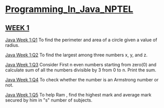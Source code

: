 # [Programming_In_Java_NPTEL](https://github.com/bkkothari2255/Programming_In_Java_NPTEL)

## [WEEK 1](https://github.com/kshitiz2001/Programming_In_Java_NPTEL/tree/main/Week%201)

  [Java Week 1:Q1](https://github.com/kshitiz2001/Programming_In_Java_NPTEL/blob/main/Week%201/Exercise1_1.java) To find the perimeter and area of a circle given a value of radius.

  [Java Week 1:Q2](https://github.com/kshitiz2001/Programming_In_Java_NPTEL/blob/main/Week%201/Exercise1_2.java) To find the largest among three numbers x, y, and z.

  [Java Week 1:Q3](https://github.com/kshitiz2001/Programming_In_Java_NPTEL/blob/main/Week%201/Exercise1_3.java) Consider First n even numbers starting from zero(0) and calculate sum of  all the numbers divisible by 3 from 0 to n. Print the sum.

  [Java Week 1:Q4](https://github.com/kshitiz2001/Programming_In_Java_NPTEL/blob/main/Week%201/Exercise1_4.java) To check whether the number is an Armstrong number or not.

  [Java Week 1:Q5](https://github.com/kshitiz2001/Programming_In_Java_NPTEL/blob/main/Week%201/Exercise1_5.java) To help Ram , find the highest mark and average mark secured by him in "s" number of subjects.
